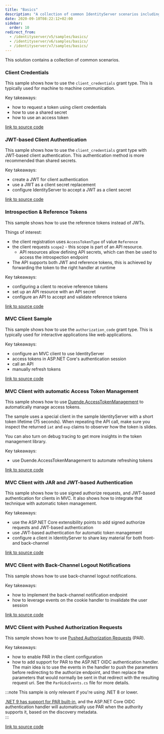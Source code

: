 ```yaml
---
title: "Basics"
description: "A collection of common IdentityServer scenarios including client credentials, JWT-based authentication, reference tokens, MVC clients, token management, and back-channel logout notifications."
date: 2020-09-10T08:22:12+02:00
sidebar:
  order: 10
redirect_from:
  - /identityserver/v5/samples/basics/
  - /identityserver/v6/samples/basics/
  - /identityserver/v7/samples/basics/
---
```


This solution contains a collection of common scenarios.

### Client Credentials

This sample shows how to use the `client_credentials` grant type. This is typically used for machine to machine
communication.

Key takeaways:

* how to request a token using client credentials
* how to use a shared secret
* how to use an access token

[link to source code](https://github.com/DuendeSoftware/Samples/tree/main/IdentityServer/v7/Basics/ClientCredentials)

### JWT-based Client Authentication

This sample shows how to use the `client_credentials` grant type with JWT-based client authentication. This
authentication method is more recommended than shared secrets.

Key takeaways:

* create a JWT for client authentication
* use a JWT as a client secret replacement
* configure IdentityServer to accept a JWT as a client secret

[link to source code](https://github.com/DuendeSoftware/Samples/tree/main/IdentityServer/v7/Basics/JwtBasedClientAuthentication)

### Introspection & Reference Tokens

This sample shows how to use the reference tokens instead of JWTs.

Things of interest:

* the client registration uses `AccessTokenType` of value `Reference`
* the client requests `scope2` - this scope is part of an API resource.
    * API resources allow defining API secrets, which can then be used to access the introspection endpoint
* The API supports both JWT and reference tokens, this is achieved by forwarding the token to the right handler at
  runtime

Key takeaways:

* configuring a client to receive reference tokens
* set up an API resource with an API secret
* configure an API to accept and validate reference tokens

[link to source code](https://github.com/DuendeSoftware/Samples/tree/main/IdentityServer/v7/Basics/Introspection)

### MVC Client Sample

This sample shows how to use the `authorization_code` grant type. This is typically used for interactive applications
like web applications.

Key takeaways:

* configure an MVC client to use IdentityServer
* access tokens in ASP.NET Core's authentication session
* call an API
* manually refresh tokens

[link to source code](https://github.com/DuendeSoftware/Samples/tree/main/IdentityServer/v7/Basics/MvcBasic)

### MVC Client with automatic Access Token Management

This sample shows how to
use [Duende.AccessTokenManagement](/accesstokenmanagement) to automatically
manage access tokens.

The sample uses a special client in the sample IdentityServer with a short token lifetime (75 seconds). When repeating
the API call, make sure you inspect the returned `iat` and `exp` claims to observer how the token is slides.

You can also turn on debug tracing to get more insights in the token management library.

Key takeaways:

* use Duende.AccessTokenManagement to automate refreshing tokens

[link to source code](https://github.com/DuendeSoftware/Samples/tree/main/IdentityServer/v7/Basics/MvcTokenManagement)

### MVC Client with JAR and JWT-based Authentication

This sample shows how to use signed authorize requests, and JWT-based authentication for clients in MVC. It also shows
how to integrate that technique with automatic token management.

Key takeaways:

* use the ASP.NET Core extensibility points to add signed authorize requests and JWT-based authentication
* use JWT-based authentication for automatic token management
* configure a client in IdentityServer to share key material for both front- and back-channel

[link to source code](https://github.com/DuendeSoftware/Samples/tree/main/IdentityServer/v7/Basics/MvcJarJwt)

### MVC Client with Back-Channel Logout Notifications

This sample shows how to use back-channel logout notifications.

Key takeaways:

* how to implement the back-channel notification endpoint
* how to leverage events on the cookie handler to invalidate the user session

[link to source code](https://github.com/DuendeSoftware/Samples/tree/main/IdentityServer/v7/Basics/MvcBackChannelLogout)

### MVC Client with Pushed Authorization Requests

This sample shows how to use [Pushed Authorization Requests](/identityserver/tokens/par) (PAR).

Key takeaways:

* how to enable PAR in the client configuration
* how to add support for PAR to the ASP.NET OIDC authentication handler. The main idea is to use the events in the
  handler to push the parameters before redirecting to the authorize endpoint, and then replace the parameters that
  would normally be sent in that redirect with the resulting request uri. See the `ParOidcEvents.cs` file for more
  details.

:::note
This sample is only relevant if you're using .NET 8 or lower.

[.NET 9 has support for PAR built-in][ms-learn-par], and the ASP.NET Core OIDC authentication handler will automatically use 
PAR when the authority supports it, based on the discovery metadata.  
:::

[link to source code](https://github.com/DuendeSoftware/Samples/tree/main/IdentityServer/v7/Basics/MvcPar)

[ms-learn-par]: https://learn.microsoft.com/en-us/aspnet/core/release-notes/aspnetcore-9.0?view=aspnetcore-9.0#openidconnecthandler-adds-support-for-pushed-authorization-requests-par